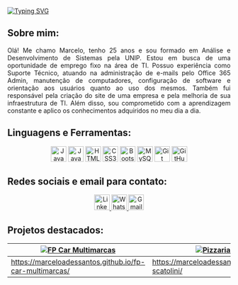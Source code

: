 <a href="https://git.io/typing-svg"><img
        src="https://readme-typing-svg.herokuapp.com?font=Source+Code+Pro&weight=500&size=40&pause=1000&color=9745F5&center=true&vCenter=true&width=1000&height=100&lines=Ol%C3%A1!+Me+chamo+Marcelo!+%F0%9F%91%8B"
        alt="Typing SVG" /></a>

## Sobre mim:

<p align='justify'>
    Olá! Me chamo Marcelo, tenho 25 anos e sou formado em Análise e Desenvolvimento de Sistemas pela UNIP. Estou em busca de uma oportunidade de emprego fixo na área de TI. Possuo experiência como Suporte Técnico, atuando na administração de e-mails pelo Office 365 Admin, manutenção de computadores, configuração de software e orientação aos usuários quanto ao uso dos mesmos. Também fui responsável pela criação do site de uma empresa e pela melhoria de sua infraestrutura de TI. Além disso, sou comprometido com a aprendizagem constante e aplico os conhecimentos adquiridos no meu dia a dia.

## Linguagens e Ferramentas:

<p align="center">
    <a href="https://www.java.com/" style="text-decoration:none;">
        <img height="35" src="https://img.shields.io/badge/Java-ED8B00?style=for-the-badge&logo=java&logoColor=white"
            alt="Java">
    </a>
    <a href="https://www.javascript.com/" style="text-decoration:none;">
        <img height="35"
            src="https://img.shields.io/badge/JavaScript-F7DF1E?style=for-the-badge&logo=javascript&logoColor=black"
            alt="JavaScript">
    </a>
    <a href="https://developer.mozilla.org/docs/Web/HTML" style="text-decoration:none;">
        <img height="35" src="https://img.shields.io/badge/HTML5-E34F26?style=for-the-badge&logo=html5&logoColor=white"
            alt="HTML5">
    </a>
    <a href="https://developer.mozilla.org/docs/Web/CSS" style="text-decoration:none;">
        <img height="35" src="https://img.shields.io/badge/CSS3-1572B6?style=for-the-badge&logo=css3&logoColor=white"
            alt="CSS3">
    </a>
    <a href="https://getbootstrap.com/" style="text-decoration:none;">
        <img height="35"
            src="https://img.shields.io/badge/Bootstrap-563D7C?style=for-the-badge&logo=bootstrap&logoColor=white"
            alt="Bootstrap">
    </a>
    <a href="https://www.mysql.com/" style="text-decoration:none;">
        <img height="35" src="https://img.shields.io/badge/MySQL-00000F?style=for-the-badge&logo=mysql&logoColor=white"
            alt="MySQL">
    </a>
    <a href="https://git-scm.com/" style="text-decoration:none;">
        <img height="35" src="https://img.shields.io/badge/Git-F05032?style=for-the-badge&logo=git&logoColor=white"
            alt="Git">
    </a>
    <a href="https://github.com/" style="text-decoration:none;">
        <img height="35"
            src="https://img.shields.io/badge/GitHub-181717?style=for-the-badge&logo=github&logoColor=white"
            alt="GitHub">
    </a>
</p>

## Redes sociais e email para contato:

<p align="center">
    <a href="https://www.linkedin.com/in/marceloalves3310/" target="_blank">
        <img height="35"
            src="https://img.shields.io/badge/-LinkedIn-blue?style=for-the-badge&logo=linkedin&logoColor=white"
            alt="LinkedIn" />
    </a>
    <a href="https://api.whatsapp.com/send?phone=11962326606" target="_blank">
        <img height="35"
            src="https://img.shields.io/badge/-WhatsApp-brightgreen?style=for-the-badge&logo=whatsapp&logoColor=white"
            alt="WhatsApp" />
    </a>
    <a href="mailto:marceloalves3310@gmail.com" target="_blank">
        <img height="35" src="https://img.shields.io/badge/-Gmail-red?style=for-the-badge&logo=gmail&logoColor=white"
            alt="Gmail" />
    </a>
</p>

## Projetos destacados:

<div align="center">

| [![FP Car Multimarcas](https://github-readme-stats.vercel.app/api/pin/?username=MarceloAdeSSantos&repo=fp-car-multimarcas&theme=midnight-purple)](https://github.com/MarceloAdeSSantos/fp-car-multimarcas) | [![Pizzaria Scatolini](https://github-readme-stats.vercel.app/api/pin/?username=MarceloAdeSSantos&repo=pizzaria-scatolini&theme=midnight-purple)](https://github.com/MarceloAdeSSantos/pizzaria-scatolini) |
|---|---|
| https://marceloadessantos.github.io/fp-car-multimarcas/ | https://marceloadessantos.github.io/pizzaria-scatolini/ |

</div>
